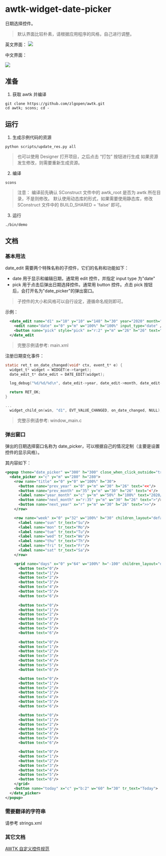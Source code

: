 # awtk-widget-date-picker

日期选择控件。

> 默认界面比较朴素，请根据应用程序的风格，自己进行调整。

英文界面：
![](docs/images/ui.jpg)

中文界面：

![](docs/images/ui_zh.jpg)

## 准备

1. 获取 awtk 并编译

```
git clone https://github.com/zlgopen/awtk.git
cd awtk; scons; cd -
```

## 运行

1. 生成示例代码的资源

```
python scripts/update_res.py all
```
> 也可以使用 Designer 打开项目，之后点击 “打包” 按钮进行生成
> 如果资源发生修改，则需要重新生成资源。

2. 编译

```
scons
```
> 注意：
> 编译前先确认 SConstruct 文件中的 awtk_root 是否为 awtk 所在目录，不是则修改。
> 默认使用动态库的形式，如果需要使用静态库，修改 SConstruct 文件中的 BUILD_SHARED = 'false' 即可。

3. 运行
```
./bin/demo
```

## 文档

### 基本用法

date\_edit 需要两个特殊名称的子控件，它们的名称和功能如下： 
  
 * date 用于显示和编辑日期，通常用 edit 控件，并指定 input type 为"date"
 * pick 用于点击后弹出日期选择控件。通常用 button 控件。点击 pick 按钮后，会打开名为"date_picker"的弹出窗口。
  
> 子控件的大小和风格可以自行设定，遵循命名规则即可。

示例：

```xml
  <date_edit name="d1" x="10" y="10" w="148" h="30" year="2020" month="12" day="31">
    <edit name="date" x="0" y="m" w="100%" h="100%" input_type="date" />
    <button name="pick" style="pick" x="r:2" y="m" w="26" h="26" text="..." />
  </date_edit
```

> 完整示例请参考: main.xml

注册日期变化事件：

```c
static ret_t on_date_changed(void* ctx, event_t* e) {
  widget_t* widget = WIDGET(e->target);
  date_edit_t* date_edit = DATE_EDIT(widget);

  log_debug("%d/%d/%d\n", date_edit->year, date_edit->month, date_edit->day);

  return RET_OK;
}

...
  widget_child_on(win, "d1", EVT_VALUE_CHANGED, on_date_changed, NULL); 
````

> 完整示例请参考: window_main.c

### 弹出窗口

弹出的日期选择窗口名称为 date_picker，可以根据自己的情况定制（主要是设置控件的显示风格）。

其内容如下：

```xml
<popup theme="date_picker" w="300" h="300" close_when_click_outside="true">
  <date_picker x="c" y="m" w="280" h="280">
    <row name="title" x="0" y="0" w="100%" h="30">
      <button name="prev_year" x="0" y="m" w="30" h="26" text="<<"/>
      <button name="prev_month" x="35" y="m" w="30" h="26" text="<"/>
      <label name="year_month" x="c" y="m" w="50%" h="100%" text="2020/7"/>
      <button name="next_month" x="r:35" y="m" w="30" h="26" text=">"/>
      <button name="next_year" x="r" y="m" w="30" h="26" text=">>"/>
    </row>

    <row name="week" x="0" y="32" w="100%" h="30" children_layout="default(r=1,c=7,m=2,s=2)">
      <label name="sun" tr_text="Su"/>
      <label name="mon" tr_text="Mo"/>
      <label name="tue" tr_text="Tu"/>
      <label name="wed" tr_text="We"/>
      <label name="thu" tr_text="Th"/>
      <label name="fri" tr_text="Fr"/>
      <label name="sat" tr_text="Sa"/>
    </row>

    <grid name="days" x="0" y="64" w="100%" h="-100" children_layout="default(r=6,c=7,m=2,s=2)">
      <button text="0"/>
      <button text="1"/>
      <button text="2"/>
      <button text="3"/>
      <button text="4"/>
      <button text="5"/>
      <button text="6"/>
      
      <button text="0"/>
      <button text="1"/>
      <button text="2"/>
      <button text="3"/>
      <button text="4"/>
      <button text="5"/>
      <button text="6"/>
      
      <button text="0"/>
      <button text="1"/>
      <button text="2"/>
      <button text="3"/>
      <button text="4"/>
      <button text="5"/>
      <button text="6"/>

      <button text="0"/>
      <button text="1"/>
      <button text="2"/>
      <button text="3"/>
      <button text="4"/>
      <button text="5"/>
      <button text="6"/>

      <button text="0"/>
      <button text="1"/>
      <button text="2"/>
      <button text="3"/>
      <button text="4"/>
      <button text="5"/>
      <button text="6"/>

      <button text="0"/>
      <button text="1"/>
      <button text="2"/>
      <button text="3"/>
      <button text="4"/>
      <button text="5"/>
      <button text="6"/>
    </grid>
    <button name="today" x="c" y="b:2" w="60" h="30" tr_text="Today">
  </date_picker>
</popup>

```

### 需要翻译的字符串

请参考 strings.xml

### 其它文档

[AWTK 自定义控件规范](https://github.com/zlgopen/awtk/blob/master/docs/custom_widget_rules.md)
